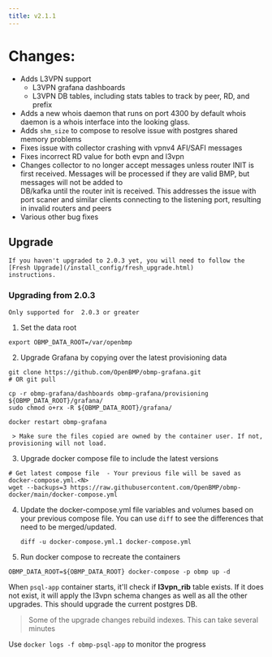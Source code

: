 ```yaml
---
title: v2.1.1
---
```


# Changes:

* Adds L3VPN support
  * L3VPN grafana dashboards
  * L3VPN DB tables, including stats tables to track by peer, RD, and prefix
* Adds a new whois daemon that runs on port 4300 by default
  whois daemon is a whois interface into the looking glass.
* Adds ```shm_size``` to compose to resolve issue with postgres shared memory problems
* Fixes issue with collector crashing with vpnv4 AFI/SAFI messages
* Fixes incorrect RD value for both evpn and l3vpn
* Changes collector to no longer accept messages unless router INIT is first received. 
  Messages will be processed if they are valid BMP, but messages will not be added to  
  DB/kafka until the router init is received.  This addresses the issue with port scaner 
  and similar clients connecting to the listening port, resulting in invalid routers and peers
* Various other bug fixes


## Upgrade

```danger
If you haven't upgraded to 2.0.3 yet, you will need to follow the [Fresh Upgrade](/install_config/fresh_upgrade.html)
instructions.  
```

### Upgrading from 2.0.3
```warning
Only supported for  2.0.3 or greater
```

1. Set the data root
  ```
  export OBMP_DATA_ROOT=/var/openbmp
  ```

2. Upgrade Grafana by copying over the latest provisioning data

  ```
  git clone https://github.com/OpenBMP/obmp-grafana.git
  # OR git pull

  cp -r obmp-grafana/dashboards obmp-grafana/provisioning ${OBMP_DATA_ROOT}/grafana/
  sudo chmod o+rx -R ${OBMP_DATA_ROOT}/grafana/
   
  docker restart obmp-grafana
  ```
     > Make sure the files copied are owned by the container user. If not, provisioning will not load.

3. Upgrade docker compose file to include the latest versions

  ```
  # Get latest compose file  - Your previous file will be saved as docker-compose.yml.<N>
  wget --backups=3 https://raw.githubusercontent.com/OpenBMP/obmp-docker/main/docker-compose.yml  
  ```

4. Update the docker-compose.yml file variables and volumes based on your previous compose file.
   You can use ```diff``` to see the differences that need to be merged/updated.

   ```diff -u docker-compose.yml.1 docker-compose.yml```

5. Run docker compose to recreate the containers
  ```
  OBMP_DATA_ROOT=${OBMP_DATA_ROOT} docker-compose -p obmp up -d
  ```

When ```psql-app``` container starts, it'll check if **l3vpn_rib** table exists.  If it does not exist, it will apply
the l3vpn schema changes as well as all the other upgrades. This should upgrade the current postgres DB.


> Some of the upgrade changes rebuild indexes. This can take several minutes

Use ```docker logs -f obmp-psql-app``` to monitor the progress




